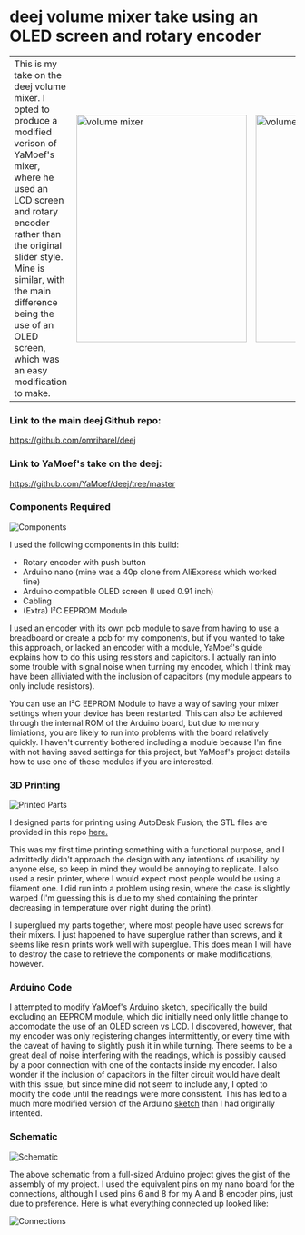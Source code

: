 # deej volume mixer take using an OLED screen and rotary encoder

<table>
  <tr>
    <td width=30%>This is my take on the deej volume mixer. I opted to produce a modified verison of YaMoef's mixer, where he used an LCD screen and rotary encoder rather than the original slider style. Mine is similar, with the main difference being the use of an OLED screen, which was an easy modification to make. </td>
    <td width=35%><img src="https://i.imgur.com/rA4qBB2.jpg" width="300" height="400" alt="volume mixer"> </td>
    <td width=35%><img src="https://i.imgur.com/h1SAT6z.jpg" width="300" height="400" alt="volume mixer 2"> </td>
  </tr>
</table>

### Link to the main deej Github repo:
https://github.com/omriharel/deej

### Link to YaMoef's take on the deej:
https://github.com/YaMoef/deej/tree/master

### Components Required
![Components](https://i.imgur.com/Il0kmBM.jpg)

I used the following components in this build:
- Rotary encoder with push button
- Arduino nano (mine was a 40p clone from AliExpress which worked fine)
- Arduino compatible OLED screen (I used 0.91 inch)
- Cabling
- (Extra) I²C EEPROM Module

I used an encoder with its own pcb module to save from having to use a breadboard or create a pcb for my components, but if you wanted to take this approach, or lacked an encoder with a module, YaMoef's guide explains how to do this using resistors and capicitors. I actually ran into some trouble with signal noise when turning my encoder, which I think may have been alliviated with the inclusion of capacitors (my module appears to only include resistors). 

You can use an I²C EEPROM Module to have a way of saving your mixer settings when your device has been restarted. This can also be achieved through the internal ROM of the Arduino board, but due to memory limiations, you are likely to run into problems with the board relatively quickly. I haven't currently bothered including a module because I'm fine with not having saved settings for this project, but YaMoef's project details how to use one of these modules if you are interested. 

### 3D Printing
![Printed Parts](https://i.imgur.com/pD0fAVj.jpg)

I designed parts for printing using AutoDesk Fusion; the STL files are provided in this repo [here.](https://github.com/richmulvany/deej/tree/master/stl)

This was my first time printing something with a functional purpose, and I admittedly didn't approach the design with any intentions of usability by anyone else, so keep in mind they would be annoying to replicate. I also used a resin printer, where I would expect most people would be using a filament one. I did run into a problem using resin, where the case is slightly warped (I'm guessing this is due to my shed containing the printer decreasing in temperature over night during the print). 

I superglued my parts together, where most people have used screws for their mixers. I just happened to have superglue rather than screws, and it seems like resin prints work well with superglue. This does mean I will have to destroy the case to retrieve the components or make modifications, however. 

### Arduino Code

I attempted to modify YaMoef's Arduino sketch, specifically the build excluding an EEPROM module, which did initially need only little change to accomodate the use of an OLED screen vs LCD. I discovered, however, that my encoder was only registering changes intermittently, or every time with the caveat of having to slightly push it in while turning. There seems to be a great deal of noise interfering with the readings, which is possibly caused by a poor connection with one of the contacts inside my encoder. I also wonder if the inclusion of capacitors in the filter circuit would have dealt with this issue, but since mine did not seem to include any, I opted to modify the code until the readings were more consistent. This has led to a much more modified version of the Arduino [sketch](https://github.com/richmulvany/deej/tree/master/Arduino/mixer_sketch) than I had originally intented. 

### Schematic

![Schematic](https://steemitimages.com/p/7ohP4GDMGPrUMp8dW6yuJTR9MKNu8P8DCXDU9qmmoBC9dmeUb3KxLK2bBfQ8UmDUP7465U1jz7wEtByULJYh6UMWPKijmRY22amS?format=match&mode=fit&width=1280)

The above schematic from a full-sized Arduino project gives the gist of the assembly of my project. I used the equivalent pins on my nano board for the connections, although I used pins 6 and 8 for my A and B encoder pins, just due to preference. Here is what everything connected up looked like: 

![Connections](https://i.imgur.com/KBjFsCO.jpg)
